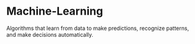 # Machine-Learning
Algorithms that learn from data to make predictions, recognize patterns, and make decisions automatically.
